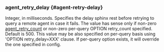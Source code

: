 ### agent_retry_delay {#agent-retry-delay}

Integer, in milliseconds. Specifies the delay sphinx rest before retrying to query a remote agent in case it fails. The value has sense only if non-zero [agent_retry_count](../../searchd_program_configuration_options/agentretry_count.md) or non-zero per-query OPTION retry_count specified. Default is 500\. This value may be also specified on per-query basis using &#039;OPTION retry_delay=XXX&#039; clause. If per-query option exists, it will override the one specified in config.